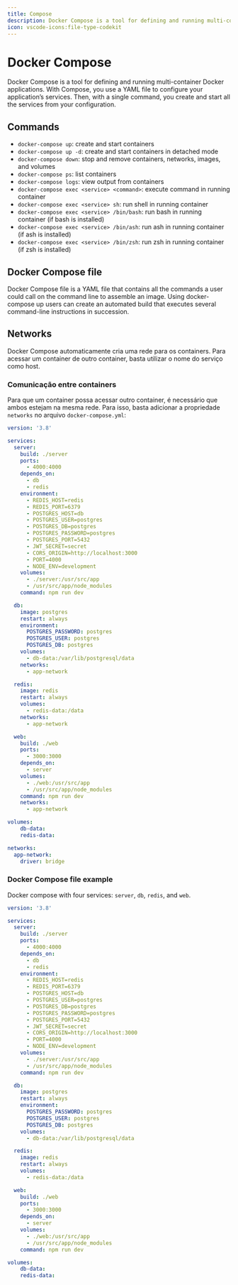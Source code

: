 ```yaml
---
title: Compose
description: Docker Compose is a tool for defining and running multi-container Docker applications.
icon: vscode-icons:file-type-codekit
---
```


# Docker Compose

Docker Compose is a tool for defining and running multi-container Docker applications. With Compose, you use a YAML file to configure your application’s services. Then, with a single command, you create and start all the services from your configuration.

## Commands

- `docker-compose up`: create and start containers
- `docker-compose up -d`: create and start containers in detached mode
- `docker-compose down`: stop and remove containers, networks, images, and volumes
- `docker-compose ps`: list containers
- `docker-compose logs`: view output from containers
- `docker-compose exec <service> <command>`: execute command in running container
- `docker-compose exec <service> sh`: run shell in running container
- `docker-compose exec <service> /bin/bash`: run bash in running container (if bash is installed)
- `docker-compose exec <service> /bin/ash`: run ash in running container (if ash is installed)
- `docker-compose exec <service> /bin/zsh`: run zsh in running container (if zsh is installed)
  
## Docker Compose file

Docker Compose file is a YAML file that contains all the commands a user could call on the command line to assemble an image. Using docker-compose up users can create an automated build that executes several command-line instructions in succession.

## Networks

Docker Compose automaticamente cria uma rede para os containers. Para acessar um container de outro container, basta utilizar o nome do serviço como host.

### Comunicação entre containers

Para que um container possa acessar outro container, é necessário que ambos estejam na mesma rede. Para isso, basta adicionar a propriedade `networks` no arquivo `docker-compose.yml`:

```yaml
version: '3.8'

services:
  server:
    build: ./server
    ports:
      - 4000:4000
    depends_on:
      - db
      - redis
    environment:
      - REDIS_HOST=redis
      - REDIS_PORT=6379
      - POSTGRES_HOST=db
      - POSTGRES_USER=postgres
      - POSTGRES_DB=postgres
      - POSTGRES_PASSWORD=postgres
      - POSTGRES_PORT=5432
      - JWT_SECRET=secret
      - CORS_ORIGIN=http://localhost:3000
      - PORT=4000
      - NODE_ENV=development
    volumes:
      - ./server:/usr/src/app
      - /usr/src/app/node_modules
    command: npm run dev

  db:
    image: postgres
    restart: always
    environment:
      POSTGRES_PASSWORD: postgres
      POSTGRES_USER: postgres
      POSTGRES_DB: postgres
    volumes:
      - db-data:/var/lib/postgresql/data
    networks:
      - app-network

  redis:
    image: redis
    restart: always
    volumes:
      - redis-data:/data
    networks:
      - app-network

  web:
    build: ./web
    ports:
      - 3000:3000
    depends_on:
      - server
    volumes:
      - ./web:/usr/src/app
      - /usr/src/app/node_modules
    command: npm run dev
    networks:
      - app-network

volumes:
    db-data:
    redis-data:

networks:
  app-network:
    driver: bridge
```

### Docker Compose file example

Docker compose with four services: `server`, `db`, `redis`, and `web`.

```yaml
version: '3.8'

services:
  server:
    build: ./server
    ports:
      - 4000:4000
    depends_on:
      - db
      - redis
    environment:
      - REDIS_HOST=redis
      - REDIS_PORT=6379
      - POSTGRES_HOST=db
      - POSTGRES_USER=postgres
      - POSTGRES_DB=postgres
      - POSTGRES_PASSWORD=postgres
      - POSTGRES_PORT=5432
      - JWT_SECRET=secret
      - CORS_ORIGIN=http://localhost:3000
      - PORT=4000
      - NODE_ENV=development
    volumes:
      - ./server:/usr/src/app
      - /usr/src/app/node_modules
    command: npm run dev

  db:
    image: postgres
    restart: always
    environment:
      POSTGRES_PASSWORD: postgres
      POSTGRES_USER: postgres
      POSTGRES_DB: postgres
    volumes:
      - db-data:/var/lib/postgresql/data

  redis:
    image: redis
    restart: always
    volumes:
      - redis-data:/data

  web:
    build: ./web
    ports:
      - 3000:3000
    depends_on:
      - server
    volumes:
      - ./web:/usr/src/app
      - /usr/src/app/node_modules
    command: npm run dev

volumes:
    db-data:
    redis-data:
```

